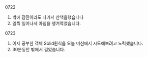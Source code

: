 0722
1. 밖에 잠깐이라도 나가서 산책을했습니다
2. 일찍 일어나서 아침을 챙겨먹었습니다.

0723
1. 어제 공부한 객체 Solid원칙을 오늘 미션에서 시도해보려고 노력했습니다.
2. 30분동안 밖에서 걸었습니다.